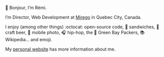 👋 Bonjour, I’m Rémi.

I’m Director, Web Development at [Mirego](https://www.mirego.com/en) in Quebec City, Canada.

I enjoy (among other things) :octocat: open-source code, 🥪 sandwiches, 🍺 craft beer, 📸 mobile photo, 🎧 hip-hop, the 🧀 Green Bay Packers, 📚 Wikipedia… and emoji.

My [personal website](https://exomel.com/en) has more information about me.
